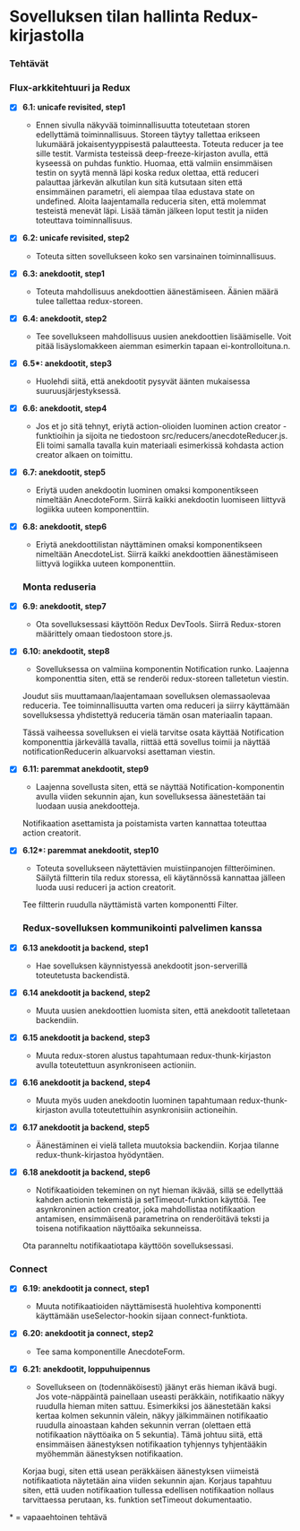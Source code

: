 # Sovelluksen tilan hallinta Redux-kirjastolla

### Tehtävät

### Flux-arkkitehtuuri ja Redux
* [x] **6.1: unicafe revisited, step1**
  * Ennen sivulla näkyvää toiminnallisuutta toteutetaan storen edellyttämä toiminnallisuus. Storeen täytyy tallettaa erikseen lukumäärä jokaisentyyppisestä palautteesta. Toteuta reducer ja tee sille testit. Varmista testeissä deep-freeze-kirjaston avulla, että kyseessä on puhdas funktio. Huomaa, että valmiin ensimmäisen testin on syytä mennä läpi koska redux olettaa, että reduceri palauttaa järkevän alkutilan kun sitä kutsutaan siten että ensimmäinen parametri, eli aiempaa tilaa edustava state on undefined. Aloita laajentamalla reduceria siten, että molemmat testeistä menevät läpi. Lisää tämän jälkeen loput testit ja niiden toteuttava toiminnallisuus.
* [x] **6.2: unicafe revisited, step2**
  * Toteuta sitten sovellukseen koko sen varsinainen toiminnallisuus.
* [x] **6.3: anekdootit, step1**
  * Toteuta mahdollisuus anekdoottien äänestämiseen. Äänien määrä tulee tallettaa redux-storeen.
* [x] **6.4: anekdootit, step2**
  * Tee sovellukseen mahdollisuus uusien anekdoottien lisäämiselle. Voit pitää lisäyslomakkeen aiemman esimerkin tapaan ei-kontrolloituna.n.
* [x] **6.5\*: anekdootit, step3**
  * Huolehdi siitä, että anekdootit pysyvät äänten mukaisessa suuruusjärjestyksessä.
* [x] **6.6: anekdootit, step4**
  * Jos et jo sitä tehnyt, eriytä action-olioiden luominen action creator -funktioihin ja sijoita ne tiedostoon src/reducers/anecdoteReducer.js. Eli toimi samalla tavalla kuin materiaali esimerkissä kohdasta action creator alkaen on toimittu.
* [x] **6.7: anekdootit, step5**
  * Eriytä uuden anekdootin luominen omaksi komponentikseen nimeltään AnecdoteForm. Siirrä kaikki anekdootin luomiseen liittyvä logiikka uuteen komponenttiin.
* [x] **6.8: anekdootit, step6**
  * Eriytä anekdoottilistan näyttäminen omaksi komponentikseen nimeltään AnecdoteList. Siirrä kaikki anekdoottien äänestämiseen liittyvä logiikka uuteen komponenttiin.

  ### Monta reduseria
* [x] **6.9: anekdootit, step7**
  * Ota sovelluksessasi käyttöön Redux DevTools. Siirrä Redux-storen määrittely omaan tiedostoon store.js.
* [x] **6.10: anekdootit, step8**
  * Sovelluksessa on valmiina komponentin Notification runko. Laajenna komponenttia siten, että se renderöi redux-storeen talletetun viestin. 

  Joudut siis muuttamaan/laajentamaan sovelluksen olemassaolevaa reduceria. Tee toiminnallisuutta varten oma reduceri ja siirry käyttämään sovelluksessa yhdistettyä reduceria tämän osan materiaalin tapaan.

  Tässä vaiheessa sovelluksen ei vielä tarvitse osata käyttää Notification komponenttia järkevällä tavalla, riittää että sovellus toimii ja näyttää notificationReducerin alkuarvoksi asettaman viestin.
* [x] **6.11: paremmat anekdootit, step9**
  * Laajenna sovellusta siten, että se näyttää Notification-komponentin avulla viiden sekunnin ajan, kun sovelluksessa äänestetään tai luodaan uusia anekdootteja.

  Notifikaation asettamista ja poistamista varten kannattaa toteuttaa action creatorit. 
* [x] **6.12\*: paremmat anekdootit, step10**
  * Toteuta sovellukseen näytettävien muistiinpanojen filtteröiminen. Säilytä filtterin tila redux storessa, eli käytännössä kannattaa jälleen luoda uusi reduceri ja action creatorit.

  Tee filtterin ruudulla näyttämistä varten komponentti Filter.

  ### Redux-sovelluksen kommunikointi palvelimen kanssa
* [x] **6.13 anekdootit ja backend, step1**
  * Hae sovelluksen käynnistyessä anekdootit json-serverillä toteutetusta backendistä.
* [x] **6.14 anekdootit ja backend, step2**
  * Muuta uusien anekdoottien luomista siten, että anekdootit talletetaan backendiin.
* [x] **6.15 anekdootit ja backend, step3**
  * Muuta redux-storen alustus tapahtumaan redux-thunk-kirjaston avulla toteutettuun asynkroniseen actioniin.
* [x] **6.16 anekdootit ja backend, step4**
  * Muuta myös uuden anekdootin luominen tapahtumaan redux-thunk-kirjaston avulla toteutettuihin asynkronisiin actioneihin.
* [x] **6.17 anekdootit ja backend, step5**
  * Äänestäminen ei vielä talleta muutoksia backendiin. Korjaa tilanne redux-thunk-kirjastoa hyödyntäen.
* [x] **6.18 anekdootit ja backend, step6**
  * Notifikaatioiden tekeminen on nyt hieman ikävää, sillä se edellyttää kahden actionin tekemistä ja setTimeout-funktion käyttöä. Tee asynkroninen action creator, joka mahdollistaa notifikaation antamisen, ensimmäisenä parametrina on renderöitävä teksti ja toisena notifikaation näyttöaika sekunneissa.

  Ota paranneltu notifikaatiotapa käyttöön sovelluksessasi.

### Connect
* [x] **6.19: anekdootit ja connect, step1**
  * Muuta notifikaatioiden näyttämisestä huolehtiva komponentti käyttämään useSelector-hookin sijaan connect-funktiota.
* [x] **6.20: anekdootit ja connect, step2**
  * Tee sama komponentille AnecdoteForm.
* [x] **6.21: anekdootit, loppuhuipennus**
  * Sovellukseen on (todennäköisesti) jäänyt eräs hieman ikävä bugi. Jos vote-näppäintä painellaan useasti peräkkäin, notifikaatio näkyy ruudulla hieman miten sattuu. Esimerkiksi jos äänestetään kaksi kertaa kolmen sekunnin välein, näkyy jälkimmäinen notifikaatio ruudulla ainoastaan kahden sekunnin verran (olettaen että notifikaation näyttöaika on 5 sekuntia). Tämä johtuu siitä, että ensimmäisen äänestyksen notifikaation tyhjennys tyhjentääkin myöhemmän äänestyksen notifikaation.

  Korjaa bugi, siten että usean peräkkäisen äänestyksen viimeistä notifikaatiota näytetään aina viiden sekunnin ajan. Korjaus tapahtuu siten, että uuden notifikaation tullessa edellisen notifikaation nollaus tarvittaessa perutaan, ks. funktion setTimeout dokumentaatio.

\* = vapaaehtoinen tehtävä
